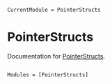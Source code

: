 ```@meta
CurrentModule = PointerStructs
```

# PointerStructs

Documentation for [PointerStructs](https://github.com/JuliaSIMD/PointerStructs.jl).

```@index
```

```@autodocs
Modules = [PointerStructs]
```
